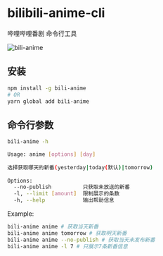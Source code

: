 # bilibili-anime-cli
哔哩哔哩番剧 命令行工具

![bili-anime](http://pic.deepred5.com/bili-anime.png)

## 安装
```bash
npm install -g bili-anime
# OR
yarn global add bili-anime
```

## 命令行参数
```bash
bili-anime -h

Usage: anime [options] [day]                    
                                                
选择获取哪天的新番(yesterday|today(默认)|tomorrow)                            
                                                
Options:                                        
  --no-publish          只获取未放送的新番        
  -l, --limit [amount]  限制展示的条数           
  -h, --help            输出帮助信息
```

Example:
```bash
bili-anime anime # 获取当天新番
bili-anime anime tomorrow # 获取明天新番
bili-anime anime --no-publish # 获取当天未发布新番
bili-anime anime -l 7 # 只展示7条新番信息
```